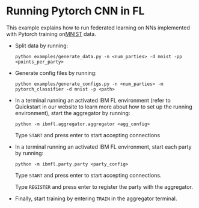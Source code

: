 
# Running Pytorch CNN in FL

This example explains how to run federated learning on NNs implemented with Pytorch training on[MNIST](http://yann.lecun.com/exdb/mnist/) data. 

- Split data by running:

    ```
    python examples/generate_data.py -n <num_parties> -d mnist -pp <points_per_party>
    ```

- Generate config files by running:
    ```
    python examples/generate_configs.py -n <num_parties> -m pytorch_classifier -d mnist -p <path>
    ```
- In a terminal running an activated IBM FL environment 
(refer to Quickstart in our website to learn more about how to set up the running environment), start the aggregator by running:
    ```
    python -m ibmfl.aggregator.aggregator <agg_config>
    ```
    Type `START` and press enter to start accepting connections
- In a terminal running an activated IBM FL environment, start each party by running:
    ```
    python -m ibmfl.party.party <party_config>
    ```
    Type `START` and press enter to start accepting connections.
    
    Type  `REGISTER` and press enter to register the party with the aggregator. 
- Finally, start training by entering `TRAIN` in the aggregator terminal.